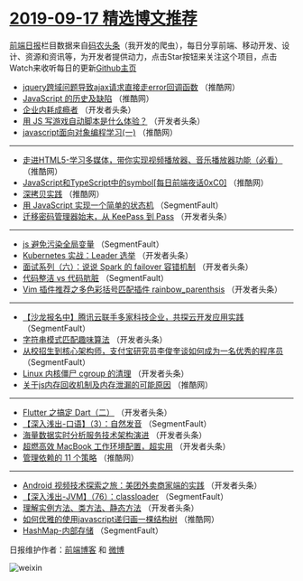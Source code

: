 # [2019-09-17 精选博文推荐](http://hao.caibaojian.com/date/2019/09/17)

[前端日报](http://caibaojian.com/c/news)栏目数据来自[码农头条](http://hao.caibaojian.com/)（我开发的爬虫），每日分享前端、移动开发、设计、资源和资讯等，为开发者提供动力，点击Star按钮来关注这个项目，点击Watch来收听每日的更新[Github主页](https://github.com/kujian/frontendDaily)
* [jquery跨域问题导致ajax请求直接走error回调函数](http://hao.caibaojian.com/125140.html) （推酷网）
* [JavaScript 的历史及缺陷](http://hao.caibaojian.com/125135.html) （推酷网）
* [企业内耗成瘾者](http://hao.caibaojian.com/125073.html) （开发者头条）
* [用 JS 写游戏自动脚本是什么体验？](http://hao.caibaojian.com/125075.html) （开发者头条）
* [javascript面向对象编程学习(一)](http://hao.caibaojian.com/125139.html) （推酷网）

***
* [走进HTML5-学习多媒体，带你实现视频播放器、音乐播放器功能（必看）](http://hao.caibaojian.com/125142.html) （推酷网）
* [JavaScript和TypeScript中的symbol[每日前端夜话0xC0]](http://hao.caibaojian.com/125145.html) （推酷网）
* [深拷贝实践](http://hao.caibaojian.com/125146.html) （推酷网）
* [用 JavaScript 实现一个简单的状态机](http://hao.caibaojian.com/125060.html) （SegmentFault）
* [迁移密码管理器始末，从 KeePass 到 Pass](http://hao.caibaojian.com/125095.html) （开发者头条）

***
* [js 避免污染全局变量](http://hao.caibaojian.com/125071.html) （SegmentFault）
* [Kubernetes 实战：Leader 选举](http://hao.caibaojian.com/125106.html) （开发者头条）
* [面试系列（六）：说说 Spark 的 failover 容错机制](http://hao.caibaojian.com/125083.html) （开发者头条）
* [代码整洁 vs 代码肮脏](http://hao.caibaojian.com/125061.html) （SegmentFault）
* [Vim 插件推荐之多色彩括号匹配插件 rainbow_parenthsis](http://hao.caibaojian.com/125096.html) （开发者头条）

***
* [【沙龙报名中】腾讯云联手多家科技企业，共探云开发应用实践](http://hao.caibaojian.com/125072.html) （SegmentFault）
* [字符串模式匹配趣味算法](http://hao.caibaojian.com/125084.html) （开发者头条）
* [从校招生到核心架构师，支付宝研究员李俊奎谈如何成为一名优秀的程序员](http://hao.caibaojian.com/125062.html) （SegmentFault）
* [Linux 内核僵尸 cgroup 的清理](http://hao.caibaojian.com/125097.html) （开发者头条）
* [关于js内存回收机制及内存泄漏的可能原因](http://hao.caibaojian.com/125136.html) （推酷网）

***
* [Flutter 之搞定 Dart（二）](http://hao.caibaojian.com/125085.html) （开发者头条）
* [【深入浅出-口语】（3）：自然发音](http://hao.caibaojian.com/125063.html) （SegmentFault）
* [​海量数据实时分析服务技术架构演进](http://hao.caibaojian.com/125098.html) （开发者头条）
* [超燃高效 MacBook 工作环境配置，超实用](http://hao.caibaojian.com/125074.html) （开发者头条）
* [管理依赖的 11 个策略](http://hao.caibaojian.com/125137.html) （推酷网）

***
* [Android 视频技术探索之旅：美团外卖商家端的实践](http://hao.caibaojian.com/125086.html) （开发者头条）
* [【深入浅出-JVM】（76）：classloader](http://hao.caibaojian.com/125064.html) （SegmentFault）
* [理解实例方法、类方法、静态方法](http://hao.caibaojian.com/125099.html) （开发者头条）
* [如何优雅的使用javascript递归画一棵结构树](http://hao.caibaojian.com/125138.html) （推酷网）
* [HashMap-内部存储](http://hao.caibaojian.com/125054.html) （SegmentFault）

日报维护作者：[前端博客](http://caibaojian.com/) 和 [微博](http://caibaojian.com/go/weibo)

![weixin](https://user-images.githubusercontent.com/3055447/38468989-651132ac-3b80-11e8-8e6b-15122322a9d7.png)